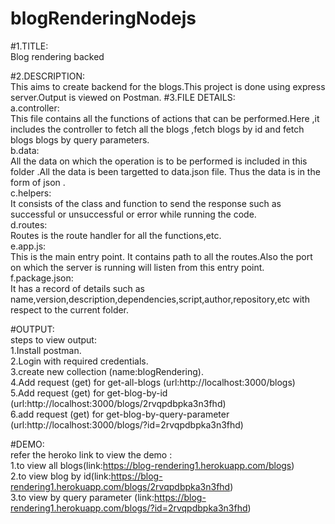 # blogRenderingNodejs

#1.TITLE:\
 Blog rendering backed

#2.DESCRIPTION: \
 This aims to create backend for the blogs.This project is done using express server.Output is viewed on Postman.
#3.FILE DETAILS:\
 a.controller:\
 This file contains all the functions of actions that can be performed.Here ,it includes the controller to fetch all the blogs ,fetch blogs by id and fetch blogs blogs by query parameters.\
 b.data:\
 All the data on which the operation is to be performed is included in this folder .All the data is been targetted to data.json file. Thus the data is in the form of json .\
 c.helpers:\
 It consists of the class and function to send the response such as successful or unsuccessful or error while running the code.\
 d.routes:\
 Routes is the route handler for all the functions,etc. \
 e.app.js:\
 This is the main entry point. It contains path to all the routes.Also the port on which the server is running will listen from this entry point.\
 f.package.json:\
 It has a record of details such as name,version,description,dependencies,script,author,repository,etc with respect to the current folder.

#OUTPUT:\
steps to view output:\
1.Install postman.\
2.Login with required credentials.\
3.create new collection (name:blogRendering).\
4.Add request (get) for get-all-blogs (url:http://localhost:3000/blogs) \
5.Add request (get) for get-blog-by-id (url:http://localhost:3000/blogs/2rvqpdbpka3n3fhd) \
6.add request (get) for get-blog-by-query-parameter (url:http://localhost:3000/blogs/?id=2rvqpdbpka3n3fhd)

#DEMO:\
refer the heroko link to view the demo :\
1.to view all blogs(link:https://blog-rendering1.herokuapp.com/blogs)\
2.to view blog by id(link:https://blog-rendering1.herokuapp.com/blogs/2rvqpdbpka3n3fhd)\
3.to view by query parameter (link:https://blog-rendering1.herokuapp.com/blogs/?id=2rvqpdbpka3n3fhd)
